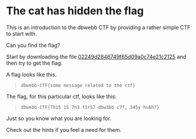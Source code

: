 The cat has hidden the flag
============================

This is an introduction to the dbwebb CTF by providing a rather simple CTF to start with.

Can you find the flag?

Start by downloading the file [02249d2846749f65d09a0c74e21c2125](../target/02249d2846749f65d09a0c74e21c2125?raw=true) and then try to get the flag.

A flag looks like this.

> `dbwebb-CTF{some message related to the ctf}`

The flag, for this particular ctf, looks like this:

> `dbwebb-CTF{7h15 15 7h3 f1r57 dbw3bb c7f, 345y hu6h?}`

Just so you know what you are looking for.

Check out the hints if you feel a need for them.
